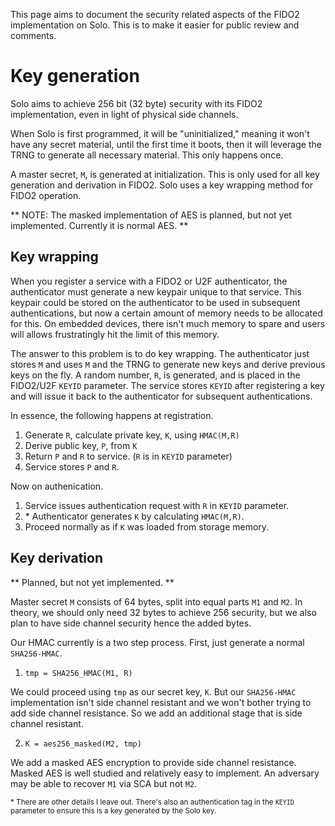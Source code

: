 This page aims to document the security related aspects of the FIDO2
implementation on Solo.  This is to make it easier for public review and
comments.

# Key generation

Solo aims to achieve 256 bit (32 byte) security with its FIDO2 implementation,
even in light of physical side channels.

When Solo is first programmed, it will be "uninitialized," meaning it won't
have any secret material, until the first time it boots, then it will leverage
the TRNG to generate all necessary material.  This only happens once.

A master secret, `M`, is generated at initialization.  This is only used for
all key generation and derivation in FIDO2.  Solo uses a key wrapping method
for FIDO2 operation.

** NOTE: The masked implementation of AES is planned, but not yet implemented. Currently it is normal AES. **

## Key wrapping

When you register a service with a FIDO2 or U2F authenticator, the
authenticator must generate a new keypair unique to that service.  This keypair
could be stored on the authenticator to be used in subsequent authentications,
but now a certain amount of memory needs to be allocated for this.  On embedded
devices, there isn't much memory to spare and users will allows frustratingly
hit the limit of this memory.

The answer to this problem is to do key wrapping.  The authenticator just
stores `M` and uses `M` and the TRNG to generate new keys and derive previous
keys on the fly.  A random number, `R`, is generated, and is placed in the
FIDO2/U2F `KEYID` parameter.  The service stores `KEYID` after registering a
key and will issue it back to the authenticator for subsequent authentications.

In essence, the following happens at registration.

1. Generate `R`, calculate private key, `K`, using `HMAC(M,R)`
2. Derive public key, `P`, from `K`
3. Return `P` and `R` to service.  (`R` is in `KEYID` parameter)
4. Service stores `P` and `R`.

Now on authenication.

1. Service issues authentication request with `R` in `KEYID` parameter.
2. \* Authenticator generates `K` by calculating `HMAC(M,R)`.
3. Proceed normally as if `K` was loaded from storage memory.


<!-- As part of FIDO2/U2F, there is a `KEYID` parameter that is bascially a
binary blob that the authenticator returns to the service after registering,
and the service must store it and provide it to the authenticator on subsquent
authentications.

64 bytes of secrets will be generated to make master secret parts `M1` and
`M2`, 32 bytes each.  The master secrets are only used for generating signing
keys which are then used for FIDO2/U2F.  -->

## Key derivation

** Planned, but not yet implemented. **

Master secret `M` consists of 64 bytes, split into equal parts `M1` and `M2`.
In theory, we should only need 32 bytes to achieve 256 security, but we also
plan to have side channel security hence the added bytes.

Our HMAC currently is a two step process.  First, just generate a normal
`SHA256-HMAC`.

1. `tmp = SHA256_HMAC(M1, R)`

We could proceed using `tmp` as our secret key, `K`.  But our `SHA256-HMAC`
implementation isn't side channel resistant and we won't bother trying to add
side channel resistance.  So we add an additional stage that is side channel
resistant.

2. `K = aes256_masked(M2, tmp)`

We add a masked AES encryption to provide side channel resistance.  Masked AES
is well studied and relatively easy to implement.  An adversary may be able to
recover `M1` via SCA but not `M2`.



<sup>* There are other details I leave out.  There's also an authentication tag
in the `KEYID` parameter to ensure this is a key generated by the Solo
key.</sup>
